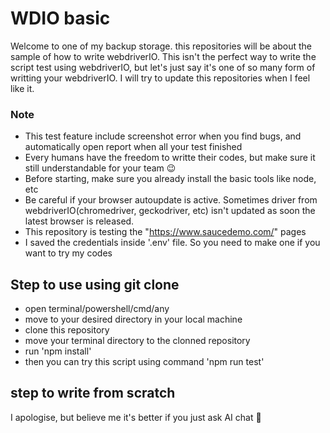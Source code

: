 # WDIO basic

Welcome to one of my backup storage. this repositories will be about the sample of how to write webdriverIO. This isn't the perfect way to write the script test using webdriverIO, but let's just say it's one of so many form of writting your webdriverIO. I will try to update this repositories when I feel like it.

### Note
- This test feature include screenshot error when you find bugs, and automatically open report when all your test finished
- Every humans have the freedom to writte their codes, but make sure it still understandable for your team 😉
- Before starting, make sure you already install the basic tools like node, etc
- Be careful if your browser autoupdate is active. Sometimes driver from webdriverIO(chromedriver, geckodriver, etc) isn't updated as soon the latest browser is released.
- This repository is testing the "https://www.saucedemo.com/" pages
- I saved the credentials inside '.env' file. So you need to make one if you want to try my codes

## Step to use using git clone
- open terminal/powershell/cmd/any
- move to your desired directory in your local machine
- clone this repository
- move your terminal directory to the clonned repository
- run 'npm install'
- then you can try this script using command 'npm run test'

## step to write from scratch
I apologise, but believe me it's better if you just ask AI chat 🤣